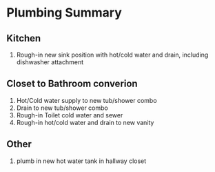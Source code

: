 # Plumbing Summary

## Kitchen

1. Rough-in new sink position with hot/cold water and drain, including dishwasher attachment

## Closet to Bathroom converion

1. Hot/Cold water supply to new tub/shower combo
2. Drain to new tub/shower combo
3. Rough-in Toilet cold water and sewer
4. Rough-in hot/cold water and drain to new vanity

## Other

1. plumb in new hot water tank in hallway closet
